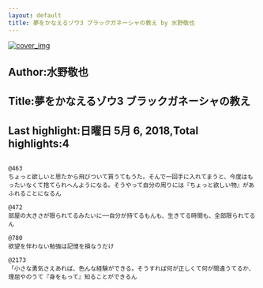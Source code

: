 ```yaml
---
layout: default
title: 夢をかなえるゾウ3 ブラックガネーシャの教え by 水野敬也
---
```


[![cover_img](http://images-jp.amazon.com/images/P/B00SH2ASYG.09.MZZZZZZZ.jpg)](https://www.amazon.co.jp/dp/B00SH2ASYG)  
## Author:水野敬也  
## Title:夢をかなえるゾウ3 ブラックガネーシャの教え  
## Last highlight:日曜日 5月 6, 2018,Total highlights:4  
```
  
@463  
ちょっと欲しいと思たから飛びついて買うてもうた。そんで一回手に入れてまうと、今度はもったいなくて捨てられへんようになる。そうやって自分の周りには『ちょっと欲しい物』があふれることになるん  
  
@472  
部屋の大きさが限られてるみたいに──自分が持てるもんも、生きてる時間も、全部限られてるん  
  
@780  
欲望を伴わない勉強は記憶を損なうだけ  
  
@2173  
「小さな勇気さえあれば、色んな経験ができる。そうすれば何が正しくて何が間違うてるか、理屈やのうて『身をもって』知ることができるん  